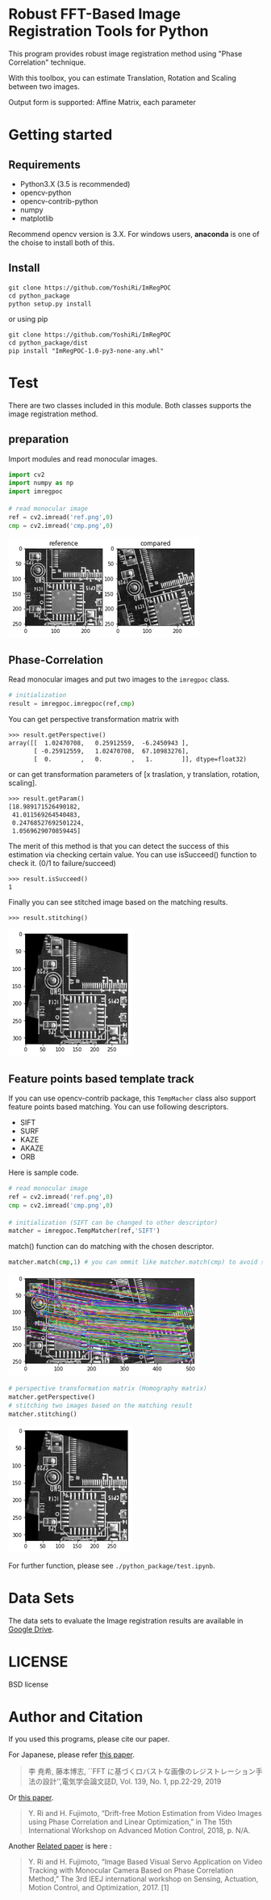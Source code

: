 
# Robust FFT-Based Image Registration Tools for Python
This program provides robust image registration method using "Phase Correlation" technique.

With this toolbox, you can estimate 
Translation, Rotation and Scaling between two images.

Output form is supported: Affine Matrix, each parameter


# Getting started 
## Requirements
- Python3.X (3.5 is recommended)
- opencv-python
- opencv-contrib-python
- numpy
- matplotlib

Recommend opencv version is 3.X.
For windows users, **anaconda** is one of the choise to install both of this.

## Install

```
git clone https://github.com/YoshiRi/ImRegPOC
cd python_package
python setup.py install
```

or using pip

```
git clone https://github.com/YoshiRi/ImRegPOC
cd python_package/dist
pip install "ImRegPOC-1.0-py3-none-any.whl"

```

# Test
There are two classes included in this module.
Both classes supports the image registration method.

## preparation

Import modules and read monocular images. 
```python
import cv2
import numpy as np
import imregpoc

# read monocular image
ref = cv2.imread('ref.png',0)
cmp = cv2.imread('cmp.png',0)

```

![](ReadmeImages/Images.png)

## Phase-Correlation
Read monocular images and put two images to the `imregpoc` class.

```python
# initialization
result = imregpoc.imregpoc(ref,cmp)
```

You can get perspective transformation matrix with

```
>>> result.getPerspective()
array([[  1.02470708,   0.25912559,  -6.2450943 ],
       [ -0.25912559,   1.02470708,  67.10983276],
       [  0.        ,   0.        ,   1.        ]], dtype=float32)

```

or can get transformation parameters of [x traslation, y translation, rotation, scaling].

```
>>> result.getParam()
[18.989171526490182,
 41.011569264540483,
 0.24768527692501224,
 1.0569629070859445]
```

The merit of this method is that you can detect the success of this estimation via checking certain value.
You can use isSucceed() function to check it. (0/1 to failure/succeed)

```
>>> result.isSucceed()
1
```


Finally you can see stitched image based on the matching results.
```
>>> result.stitching()
```

![](ReadmeImages/MatchedImages.png)

## Feature points based template track 

If you can use opencv-contrib package, this `TempMacher` class also support feature points based matching.
You can use following descriptors.
- SIFT
- SURF
- KAZE
- AKAZE
- ORB

Here is sample code.

```python
# read monocular image
ref = cv2.imread('ref.png',0)
cmp = cv2.imread('cmp.png',0)

# initialization (SIFT can be changed to other descriptor)
matcher = imregpoc.TempMatcher(ref,'SIFT')

```

match() function can do matching with the chosen descriptor.

```python
matcher.match(cmp,1) # you can ommit like matcher.match(cmp) to avoid show matched image
```
![](ReadmeImages/FPmatches.png)

```python
# perspective transformation matrix (Homography matrix)
matcher.getPerspective()
# stitching two images based on the matching result
matcher.stitching()
```
![](ReadmeImages/MatchedImages.png)

For further function, please see `./python_package/test.ipynb`.


# Data Sets
The data sets to evaluate the Image registration results are available in [Google Drive](https://drive.google.com/drive/folders/1bs0N55Xe4KzFZBimSqyq8bSr1KwqwccW?usp=sharing).



# LICENSE
BSD license

# Author and Citation

If you used this programs, please cite our paper.

For Japanese, please refer [this paper](https://drive.google.com/file/d/1bfWkzp_VSiMoQKSBTKt0xPKYoKyuCz4A/view?usp=sharing).
> 李 尭希, 藤本博志, ``FFT に基づくロバストな画像のレジストレーション手法の設計’’,電気学会論文誌D, Vol. 139, No. 1, pp.22-29, 2019

Or [this paper](https://drive.google.com/file/d/1Egfa0hAuXTdcNXWH35yvnrEF-1h8E-1D/view?usp=sharing).

> Y. Ri and H. Fujimoto, “Drift-free Motion Estimation from Video Images using Phase Correlation and Linear Optimization,” in The 15th International Workshop on Advanced Motion Control, 2018, p. N/A.

Another [Related paper](http://hflab.k.u-tokyo.ac.jp/papers/2017/SAMCON2017_ri.pdf) is here
:
> Y. Ri and H. Fujimoto, “Image Based Visual Servo Application on Video Tracking with Monocular Camera Based on Phase Correlation Method,” The 3rd IEEJ international workshop on Sensing, Actuation, Motion Control, and Optimization, 2017.
[1] 
